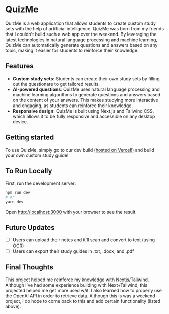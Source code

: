 # QuizMe

QuizMe is a web application that allows students to create custom study sets with the help of artificial intelligence. QuizMe was born from my friends that I couldn't build such a web app over the weekend. By leveraging the latest technologies in natural language processing and machine learning, QuizMe can automatically generate questions and answers based on any topic, making it easier for students to reinforce their knowledge.

## Features
- **Custom study sets**: Students can create their own study sets by filling out the questionare to get tailored results.
- **AI-powered questions**: QuizMe uses natural language processing and machine learning algorithms to generate questions and answers based on the content of your answers. This makes studying more interactive and engaging, as students can reinforce their knowledge.
- **Responsive design**: QuizMe is built using Next.js and Tailwind CSS, which allows it to be fully responsive and accessible on any desktop device.

## Getting started

To use QuizMe, simply go to our dev build [(hosted on Vercel!)](https://quizme-eight.vercel.app) and build your own custom study guide!


## To Run Locally

First, run the development server:

```bash
npm run dev
# or
yarn dev
```

Open [http://localhost:3000](http://localhost:3000) with your browser to see the result.

## Future Updates 
- [ ] Users can upload their notes and it'll scan and convert to text (using OCR)
- [ ] Users can export their study guides in .txt, .docx, and .pdf

## Final Thoughts
This project helped me reinforce my knowledge with Nextjs/Tailwind. Although I've had some experience building with Next+Tailwind, this projected helped me get more used w/it. I also learned how to properly use the OpenAI API in order to retrieve data. Although this is was a weekend project, I do hope to come back to this and add certain functionality (listed above).

